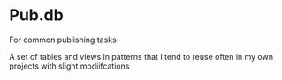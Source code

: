 # Pub.db
For common publishing tasks

A set of tables and views in patterns that I tend to reuse often in my own projects with slight modiifcations
